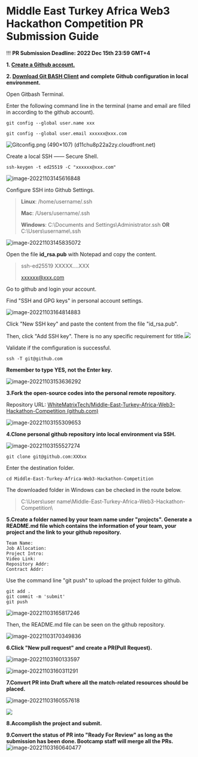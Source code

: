# Middle East Turkey Africa Web3 Hackathon Competition PR Submission Guide

!!!  **PR Submission Deadline: 2022 Dec 15th 23:59 GMT+4**

**1. [Create a Github account.](https://github.com/)**

**2. [Download Git BASH Client](https://gitforwindows.org/) and complete Github configuration in local environment.**

   Open Gitbash Terminal.

   Enter the following command line in the terminal (name and email are filled in according to the github account).

    git config --global user.name xxx
       
    git config --global user.email xxxxxx@xxx.com

![Gitconfig.png (490×107) (d11chu8p22a2zy.cloudfront.net)](https://d11chu8p22a2zy.cloudfront.net/Middle-East-Turkey-Africa-Web3-Hackathon-Competition/Gitconfig.png)

   Create a local SSH —— Secure Shell.

    ssh-keygen -t ed25519 -C "xxxxxx@xxx.com"
![image-20221103145616848](https://d11chu8p22a2zy.cloudfront.net/Middle-East-Turkey-Africa-Web3-Hackathon-Competition/image-20221103145616848.png)

   Configure SSH into Github Settings.

> **Linux**: /home/username/.ssh
>
> **Mac**:  /Users/username/.ssh
>
> **Windows**: C:\Documents and Settings\Administrator\.ssh **OR** C:\Users\username\\.ssh


![image-20221103145835072](https://d11chu8p22a2zy.cloudfront.net/Middle-East-Turkey-Africa-Web3-Hackathon-Competition/image-20221103145835072.png)


Open the file **id_rsa.pub** with Notepad and copy the content.
> ssh-ed25519 XXXXX....XXX
>
> xxxxxx@xxx.com

   Go to github and login your account.

   Find "SSH and GPG keys" in personal account settings.

![image-20221103164814883](https://d11chu8p22a2zy.cloudfront.net/Middle-East-Turkey-Africa-Web3-Hackathon-Competition/image-20221103164814883.png)

   Click "New SSH key" and paste the content from the file "id_rsa.pub". 

   Then, click "Add SSH key". There is no any specific requirement for title.![](https://d11chu8p22a2zy.cloudfront.net/SSH+and+GPG+keys.png)

Validate if the comfiguration is successful.

    ssh -T git@github.com

**Remember to type YES, not the Enter key.**

![image-20221103153636292](https://d11chu8p22a2zy.cloudfront.net/Middle-East-Turkey-Africa-Web3-Hackathon-Competition/image-20221103153636292.png)

**3.Fork the open-source codes into the personal remote repository.**

Repository URL: [WhiteMatrixTech/Middle-East-Turkey-Africa-Web3-Hackathon-Competition (github.com)](https://github.com/WhiteMatrixTech/Middle-East-Turkey-Africa-Web3-Hackathon-Competition)

![image-20221103155309653](https://d11chu8p22a2zy.cloudfront.net/Middle-East-Turkey-Africa-Web3-Hackathon-Competition/image-20221103155309653.png)

**4.Clone personal github repository into local environment via SSH.**

![image-20221103155527274](https://d11chu8p22a2zy.cloudfront.net/Middle-East-Turkey-Africa-Web3-Hackathon-Competition/image-20221103155527274.png)

    git clone git@github.com:XXXxx

  Enter the destination folder.

``` 
cd Middle-East-Turkey-Africa-Web3-Hackathon-Competition
```

  The downloaded folder in Windows can be checked in the route below.

> C:\Users\user name\Middle-East-Turkey-Africa-Web3-Hackathon-Competition\

**5.Create a folder named by your team name under "projects". Generate a README.md file which contains the information of your team, your project and the link to your github repository.**

	Team Name:
	Job Allocation:
	Project Intro:
	Video Link:
	Repository Addr:
	Contract Addr:

Use the command line "git push" to upload the project folder to github.

    git add .
    git commit -m 'submit'
    git push 

![image-20221103165817246](https://d11chu8p22a2zy.cloudfront.net/Middle-East-Turkey-Africa-Web3-Hackathon-Competition/image-20221103165817246.png)

  Then, the README.md file can be seen on the github repository.

![image-20221103170349836](https://d11chu8p22a2zy.cloudfront.net/Middle-East-Turkey-Africa-Web3-Hackathon-Competition/image-20221103170349836.png)

**6.Click "New pull request" and create a PR(Pull Request).**

![image-20221103160133597](https://d11chu8p22a2zy.cloudfront.net/Middle-East-Turkey-Africa-Web3-Hackathon-Competition/image-20221103160133597.png)

![image-20221103160311291](https://d11chu8p22a2zy.cloudfront.net/Middle-East-Turkey-Africa-Web3-Hackathon-Competition/image-20221103160311291.png)

**7.Convert PR into Draft where all the match-related resources should be placed.**

![image-20221103160557618](https://d11chu8p22a2zy.cloudfront.net/Middle-East-Turkey-Africa-Web3-Hackathon-Competition/image-20221103160557618.png)

![](	
https://d3f4u6mt7x0ttm.cloudfront.net/8237.png)

**8.Accomplish the project and submit.**

**9.Convert the status of PR into "Ready For Review" as long as the submission has been done. Bootcamp staff will merge all the PRs.**
![image-20221103160640477](https://d11chu8p22a2zy.cloudfront.net/Middle-East-Turkey-Africa-Web3-Hackathon-Competition/image-20221103160640477.png)

